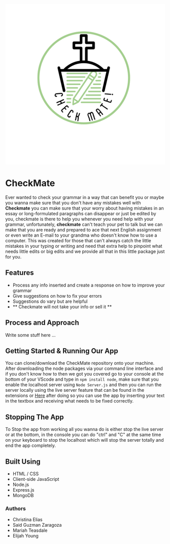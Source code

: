 ![Logo](/images/CheckMate!-1.png)
# CheckMate
Ever wanted to check your grammar in a way that can benefit you or maybe you wanna make sure that you don't have any mistakes well with **Checkmate** you can make sure that your worry about having mistakes in an essay or long-formulated paragraphs can disappear or just be edited by you, checkmate is there to help you whenever you need help with your grammar, unfortunately, **checkmate** can't teach your pet to talk but we can make that you are ready and prepared to ace that next English assignment or even write an E-mail to your grandma who doesn't know how to use a computer. This was created for those that can't always catch the little mistakes in your typing or writing and need that extra help to pinpoint what needs little edits or big edits and we provide all that in this little package just for you.

 ## Features
 + Process any info inserted and create a response on how to improve your grammar
 + Give suggestions on how to fix your errors 
 + Suggestions do vary but are helpful
 + ** Checkmate will not take your info or sell it **
 
## Process and Approach
Write some stuff here ... 

## Getting Started & Running Our App
You can clone/download the CheckMate repository onto your machine. After downloading the node packages via your command line interface and if you don't know how to then we got you covered go to your console at the bottom of your VScode and type in ```npm install node```, make sure that you enable the localhost server using ```Node Server.js``` and then you can run the server locally using the live server feature that can be found in the extensions or [Here](https://marketplace.visualstudio.com/items?itemName=ritwickdey.LiveServer) after doing so you can use the app by inserting your text in the textbox and receiving what needs to be fixed correctly.

## Stopping The App
To Stop the app from working all you wanna do is either stop the live server or at the bottom, in the console you can do "ctrl" and "C" at the same time on your keyboard to stop the localhost which will stop the server totally and end the app completely.

## Built Using
* HTML / CSS
* Client-side JavaScript
* Node.js
* Express.js
* MongoDB

### Authors
* Christina Elias
* Said Guzman Zaragoza
* Mariah Teasdale
* Elijah Young
